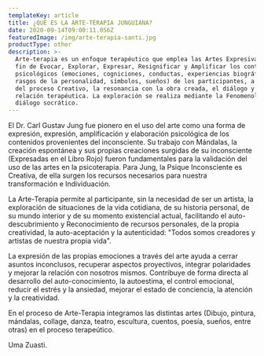 ```yaml
---
templateKey: article
title: ¿QUÉ ES LA ARTE-TERAPIA JUNGUIANA?
date: 2020-09-14T09:00:11.056Z
featuredImage: /img/arte-terapia-santi.jpg
productType: other
description: >-
  Arte-terapia es un enfoque terapéutico que emplea las Artes Expresivas con el
  fin de Evocar, Explorar, Expresar, Resignificar y Amplificar los contenidos
  psicológicos (emociones, cogniciones, conductas, experiencias biográficas,
  rasgos de la personalidad, símbolos, sueños) de los participantes, a través
  del proceso Creativo, la resonancia con la obra creada, el diálogo y la
  relación terapéutica. La exploración se realiza mediante la Fenomenología y el
  diálogo socrático.
---
```



El Dr. Carl Gustav Jung fue pionero en el uso del arte como una forma de expresión, expresión, amplificación y elaboración psicológica de los contenidos provenientes del inconsciente. Su trabajo con Mándalas, la creación espontánea y sus propias creaciones surgidas de su inconsciente (Expresadas en el Libro Rojo) fueron fundamentales para la validación del uso de las artes en la psicoterapia. Para Jung, la Psique Inconsciente es Creativa, de ella surgen los recursos necesarios para nuestra transformación e Individuación.

La Arte-Terapia permite al participante, sin la necesidad de ser un artista, la exploración de situaciones de la vida cotidiana, de su historia personal, de su mundo interior y de su momento existencial actual, facilitando el auto-descubrimiento y Reconocimiento de recursos personales, de la propia creatividad, la auto-aceptación y la autenticidad: "Todos somos creadores y artistas de nuestra propia vida".

 La expresión de las propias emociones a través del arte ayuda a cerrar asuntos inconclusos, recuperar aspectos proyectivos, integrar polaridades y mejorar la relación con nosotros mismos. Contribuye de forma directa al desarrollo del auto-conocimiento, la autoestima, el control emocional, reducir el estrés y la ansiedad, mejorar el estado de conciencia, la atención y la creatividad.

En el proceso de Arte-Terapia integramos las distintas artes (Dibujo, pintura, mándalas, collage, danza, teatro, escultura, cuentos, poesía, sueños, entre otras) en el proceso terapeútico.

Uma Zuasti.
